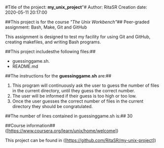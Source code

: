 #Title of the project: **my_unix_project**"#
Author: RitaSR
Creation date:  2020-05-11 20:17:00

##This project is for the course *"The Unix Workbench"*##
Peer-graded assignment: Bash, Make, Git and GitHub

This assignment is designed to test my facility for using Git and GitHub,
creating makefiles, and writing Bash programs.

##This project includesthe following files:##
- guessinggame.sh.
- README.md

##The instructions for the **guessinggame.sh** are:##
1. This program will continuously ask the user
   to guess the number of files in the current
   directory, until they guess the correct number.
2. The user will be informed if their guess is too high or too low.
3. Once the user guesses the correct number of files
   in the current directory they should be congratulated.

##The number of lines contained in guessinggame.sh is:##  30

##Course information##
([https://www.coursera.org/learn/unix/home/welcome])

This project can be found in ([https://github.com/RitaSR/my-unix-project])

